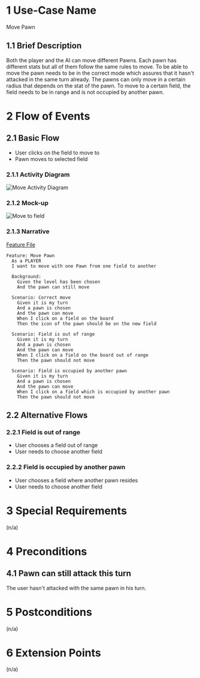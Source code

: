 # 1 Use-Case Name

Move Pawn

## 1.1 Brief Description

Both the player and the AI can move different Pawns. Each pawn has different stats but all of them follow the same rules to move. To be able to move the pawn needs to be in the correct mode which assures that it hasn't attacked in the same turn already. The pawns can only move in a certain radius that depends on the stat of the pawn. To move to a certain field, the field needs to be in range and is not occupied by another pawn.

# 2 Flow of Events

## 2.1 Basic Flow

* User clicks on the field to move to
* Pawn moves to selected field

### 2.1.1 Activity Diagram

![Move Activity Diagram](https://raw.githubusercontent.com/steiditi/Spybot-Reloaded-Doc/aee3231d385e4de7a009efe2e4497b0615e82e92/UseCases/Move_UC/ActivityDiagram.svg)

### 2.1.2 Mock-up

![Move to field](https://raw.githubusercontent.com/steiditi/Spybot-Reloaded-Doc/ea2c076d2de492685c5f3a35bb01129eb23bcf99/UseCases/Move_UC/MockUpMove.svg)

### 2.1.3 Narrative

[Feature File](https://github.com/janick3110/Spybot/blob/master/app/Feature%20Files/Move.feature)
```gherkin
Feature: Move Pawn
  As a PLAYER
  I want to move with one Pawn from one field to another

  Background:
    Given the level has been chosen
    And the pawn can still move

  Scenario: Correct move
    Given it is my turn
    And a pawn is chosen
    And the pawn can move
    When I click on a field on the board
    Then the icon of the pawn should be on the new field

  Scenario: Field is out of range
    Given it is my turn
    And a pawn is chosen
    And the pawn can move
    When I click on a field on the board out of range
    Then the pawn should not move

  Scenario: Field is occupied by another pawn
    Given it is my turn
    And a pawn is chosen
    And the pawn can move
    When I click on a field which is occupied by another pawn
    Then the pawn should not move
```

## 2.2 Alternative Flows

### 2.2.1 Field is out of range

* User chooses a field out of range
* User needs to choose another field

### 2.2.2 Field is occupied by another pawn

* User chooses a field where another pawn resides
* User needs to choose another field

# 3 Special Requirements

(n/a)

# 4 Preconditions

## 4.1 Pawn can still attack this turn

The user hasn't attacked with the same pawn in his turn.

# 5 Postconditions

(n/a)

# 6 Extension Points

(n/a)
